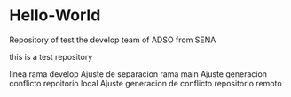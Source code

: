 # Hello-World

Repository of test the develop team of ADSO from SENA

this is a test repository

linea rama develop
Ajuste de separacion rama main 
Ajuste generacion conflicto repoitorio local
Ajuste generacion de conflicto repositorio remoto
